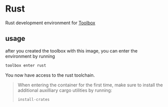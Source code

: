 # Rust

Rust development environment for [Toolbox](containertoolbx.org/)

## usage

after you created the toolbox with this image, you can enter the environment by running

```bash
toolbox enter rust
```

You now have access to the rust toolchain.

> When entering the container for the first time, make sure to install the additional auxilliary cargo utilities by running:
>
> ```bash
> install-crates
> ```
>

